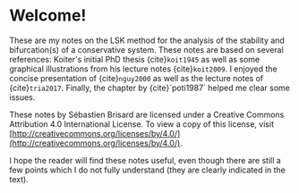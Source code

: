 # Welcome!

These are my notes on the LSK method for the analysis of the stability and bifurcation(s) of a conservative
system. These notes are based on several references: Koiter's initial PhD thesis {cite}`koit1945` as well as some
graphical illustrations from his lecture notes {cite}`koit2009`. I enjoyed the concise presentation of {cite}`nguy2000`
as well as the lecture notes of {cite}`tria2017`. Finally, the chapter by {cite}\`poti1987` helped me clear some issues.

These notes by Sébastien Brisard are licensed under a Creative Commons Attribution 4.0 International License. To view a
copy of this license, visit [http://creativecommons.org/licenses/by/4.0/](http://creativecommons.org/licenses/by/4.0/).

I hope the reader will find these notes useful, even though there are still a few points which I do not fully understand
(they are clearly indicated in the text).

```{tableofcontents}
```

<!-- Local Variables: -->
<!-- fill-column: 120 -->
<!-- End: -->
